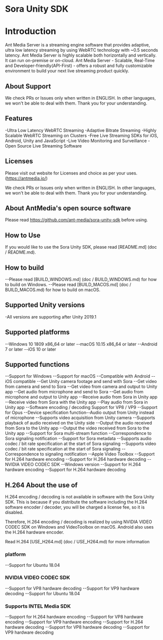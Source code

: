 # Sora Unity SDK


# Introduction

Ant Media Server is a streaming engine software that provides adaptive, ultra low latency streaming by using WebRTC technology with ~0.5 seconds latency. 
Ant Media Server is highly scalable both horizontally and vertically. It can run on-premise or on-cloud.
Ant Media Server - Scalable, Real-Time and Developer-friendly(API-First) - offers a robust and fully customizable environment to build your next live streaming product quickly.

## About Support

We check PRs or Issues only when written in ENGLISH.
In other languages, we won't be able to deal with them. Thank you for your understanding.



## Features

-Ultra Low Latency WebRTC Streaming
-Adaptive Bitrate Streaming
-Highly Scalable WebRTC Streaming on Clusters
-Free Live Streaming SDKs for iOS, Android, Unity and JavaScript
-Live Video Monitoring and Surveillance
-Open Source Live Streaming Software

## Licenses
Please visit out website for Licenses and choice as per your uses.(https://antmedia.io/)


We check PRs or Issues only when written in ENGLISH.
In other languages, we won't be able to deal with them. Thank you for your understanding.

## About AntMedia's open source software

Please read https://github.com/ant-media/sora-unity-sdk before using.

## How to Use
If you would like to use the Sora Unity SDK, please read [README.md] (doc / README.md).

## How to build

--Please read [BUILD_WINDOWS.md] (doc / BUILD_WINDOWS.md) for how to build on Windows.
--Please read [BUILD_MACOS.md] (doc / BUILD_MACOS.md) for how to build on macOS.

## Supported Unity versions

-All versions are supporting after Unity 2019.1

## Supported platforms
--Windows 10 1809 x86_64 or later
--macOS 10.15 x86_64 or later
--Android 7 or later
--iOS 10 or later


## Supported functions

--Support for Windows
--Support for macOS
--Compatible with Android
--iOS compatible
--Get Unity camera footage and send with Sora
--Get video from camera and send to Sora
--Get video from camera and output to Unity app
--Get audio from microphone and send to Sora
--Get audio from microphone and output to Unity app
--Receive audio from Sora in Unity app
--Receive video from Sora with the Unity app
--Play audio from Sora in Unity app
--Software encoding / decoding Support for VP8 / VP9
--Support for Opus
--Device specification function--Audio output from Unity instead of microphone
--Supports video acquisition from Unity camera
--Supports playback of audio received on the Unity side
--Output the audio received from Sora to the Unity app
--Output the video received from Sora to the Unity app
--Support for Sora multi-stream function
--Correspondence to Sora signaling notification
--Support for Sora metadata
--Supports audio codec / bit rate specification at the start of Sora signaling
--Supports video codec / bit rate specification at the start of Sora signaling
--Correspondence to signaling notification
--Apple Video Toolbox
--Support for H.264 hardware encoding
--Support for H.264 hardware decoding
--NVIDIA VIDEO CODEC SDK
--Windows version
--Support for H.264 hardware encoding
--Support for H.264 hardware decoding

## H.264 About the use of

H.264 encoding / decoding is not available in software with the Sora Unity SDK.
This is because if you distribute the software including the H.264 software encoder / decoder, you will be charged a license fee, so it is disabled.

Therefore, H.264 encoding / decoding is realized by using NVIDIA VIDEO CODEC SDK on Windows and VideoToolbox on macOS. Android also uses the H.264 hardware encoder.

Read H.264 [USE_H264.md] (doc / USE_H264.md) for more information


### platform
--Support for Ubuntu 18.04

### NVIDIA VIDEO CODEC SDK

--Support for VP8 hardware decoding
--Support for VP9 hardware decoding
--Support for Ubuntu 18.04

### Supports INTEL Media SDK

--Support for H.264 hardware encoding
--Support for VP8 hardware encoding
--Support for VP9 hardware encoding
--Support for H.264 hardware decoding
--Support for VP8 hardware decoding
--Support for VP9 hardware decoding